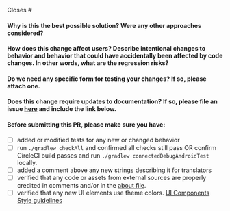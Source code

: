 Closes #

<!-- 
Thank you for contributing to ODK Collect!

Before sending this PR, please read
https://github.com/getodk/collect/blob/master/docs/CONTRIBUTING.md
-->

#### Why is this the best possible solution? Were any other approaches considered?

#### How does this change affect users? Describe intentional changes to behavior and behavior that could have accidentally been affected by code changes. In other words, what are the regression risks?

#### Do we need any specific form for testing your changes? If so, please attach one.

#### Does this change require updates to documentation? If so, please file an issue [here]( https://github.com/getodk/docs/issues/new) and include the link below.

#### Before submitting this PR, please make sure you have:
- [ ] added or modified tests for any new or changed behavior
- [ ] run `./gradlew checkAll` and confirmed all checks still pass OR confirm CircleCI build passes and run `./gradlew connectedDebugAndroidTest` locally.
- [ ] added a comment above any new strings describing it for translators
- [ ] verified that any code or assets from external sources are properly credited in comments and/or in the [about file](https://github.com/getodk/collect/blob/master/collect_app/src/main/assets/open_source_licenses.html).
- [ ] verified that any new UI elements use theme colors. [UI Components Style guidelines](https://github.com/getodk/collect/blob/master/docs/CODE-GUIDELINES.md#ui-components-style-guidelines)
